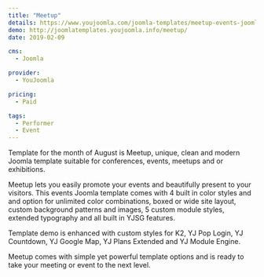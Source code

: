 ```yaml
---
title: "Meetup"
details: https://www.youjoomla.com/joomla-templates/meetup-events-joomla-template.html
demo: http://joomlatemplates.youjoomla.info/meetup/
date: 2019-02-09

cms: 
  - Joomla

provider:
  - YouJoomla

pricing:
  - Paid

tags:
  - Performer
  - Event
--- 
```


Template for the month of August is Meetup, unique, clean and modern Joomla template suitable for conferences, events, meetups and or exhibitions.

Meetup lets you easily promote your events and beautifully present to your visitors. This events Joomla template comes with 4 built in color styles and and option for unlimited color combinations, boxed or wide site layout, custom background patterns and images, 5 custom module styles, extended typography and all built in YJSG features.

Template demo is enhanced with custom styles for K2, YJ Pop Login, YJ Countdown, YJ Google Map, YJ Plans Extended and YJ Module Engine.

Meetup comes with simple yet powerful template options and is ready to take your meeting or event to the next level.  
